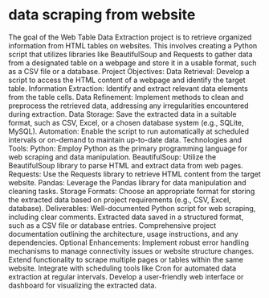 # data scraping from website 
 The goal of the Web Table Data Extraction project is to retrieve organized information from HTML tables on websites. This involves creating a Python script that utilizes libraries like BeautifulSoup and Requests to gather data from a designated table on a webpage and store it in a usable format, such as a CSV file or a database.  Project Objectives:  Data Retrieval: Develop a script to access the HTML content of a webpage and identify the target table. Information Extraction: Identify and extract relevant data elements from the table cells. Data Refinement: Implement methods to clean and preprocess the retrieved data, addressing any irregularities encountered during extraction. Data Storage: Save the extracted data in a suitable format, such as CSV, Excel, or a chosen database system (e.g., SQLite, MySQL). Automation: Enable the script to run automatically at scheduled intervals or on-demand to maintain up-to-date data. Technologies and Tools:  Python: Employ Python as the primary programming language for web scraping and data manipulation. BeautifulSoup: Utilize the BeautifulSoup library to parse HTML and extract data from web pages. Requests: Use the Requests library to retrieve HTML content from the target website. Pandas: Leverage the Pandas library for data manipulation and cleaning tasks. Storage Formats: Choose an appropriate format for storing the extracted data based on project requirements (e.g., CSV, Excel, database). Deliverables:  Well-documented Python script for web scraping, including clear comments. Extracted data saved in a structured format, such as a CSV file or database entries. Comprehensive project documentation outlining the architecture, usage instructions, and any dependencies. Optional Enhancements:  Implement robust error handling mechanisms to manage connectivity issues or website structure changes. Extend functionality to scrape multiple pages or tables within the same website. Integrate with scheduling tools like Cron for automated data extraction at regular intervals. Develop a user-friendly web interface or dashboard for visualizing the extracted data.
